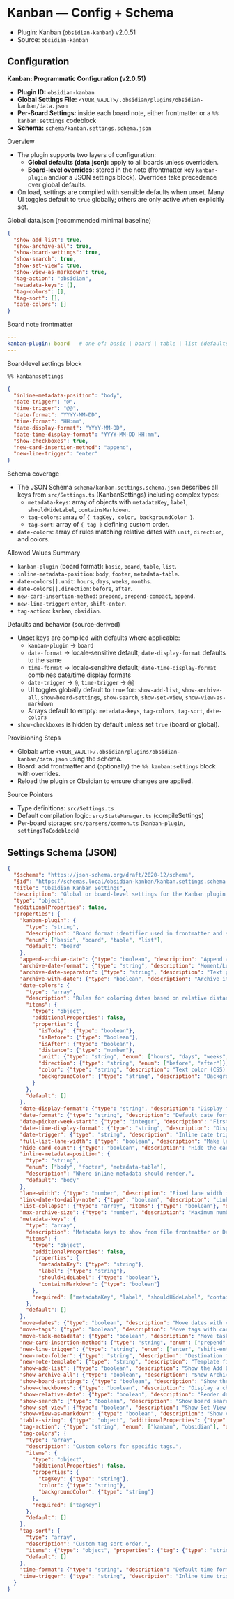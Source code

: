 # Kanban — Config + Schema

- Plugin: Kanban (`obsidian-kanban`) v2.0.51
- Source: `obsidian-kanban`

## Configuration

**Kanban: Programmatic Configuration (v2.0.51)**

- **Plugin ID:** `obsidian-kanban`
- **Global Settings File:** `<YOUR_VAULT>/.obsidian/plugins/obsidian-kanban/data.json`
- **Per‑Board Settings:** inside each board note, either frontmatter or a `%% kanban:settings` codeblock
- **Schema:** `schema/kanban.settings.schema.json`

Overview
- The plugin supports two layers of configuration:
  - **Global defaults (data.json):** apply to all boards unless overridden.
  - **Board‑level overrides:** stored in the note (frontmatter key `kanban-plugin` and/or a JSON settings block). Overrides take precedence over global defaults.
- On load, settings are compiled with sensible defaults when unset. Many UI toggles default to `true` globally; others are only active when explicitly set.

Global data.json (recommended minimal baseline)
```json
{
  "show-add-list": true,
  "show-archive-all": true,
  "show-board-settings": true,
  "show-search": true,
  "show-set-view": true,
  "show-view-as-markdown": true,
  "tag-action": "obsidian",
  "metadata-keys": [],
  "tag-colors": [],
  "tag-sort": [],
  "date-colors": []
}
```

Board note frontmatter
```yaml
---
kanban-plugin: board   # one of: basic | board | table | list (defaults to board)
---
```

Board‑level settings block
```markdown
%% kanban:settings
```
```json
{
  "inline-metadata-position": "body",
  "date-trigger": "@",
  "time-trigger": "@@",
  "date-format": "YYYY-MM-DD",            
  "time-format": "HH:mm",                 
  "date-display-format": "YYYY-MM-DD",    
  "date-time-display-format": "YYYY-MM-DD HH:mm",
  "show-checkboxes": true,
  "new-card-insertion-method": "append",
  "new-line-trigger": "enter"
}
```

Schema coverage
- The JSON Schema `schema/kanban.settings.schema.json` describes all keys from `src/Settings.ts` (KanbanSettings) including complex types:
  - `metadata-keys`: array of objects with `metadataKey`, `label`, `shouldHideLabel`, `containsMarkdown`.
  - `tag-colors`: array of `{ tagKey, color, backgroundColor }`.
  - `tag-sort`: array of `{ tag }` defining custom order.
- `date-colors`: array of rules matching relative dates with `unit`, `direction`, and colors.

Allowed Values Summary
- `kanban-plugin` (board format): `basic`, `board`, `table`, `list`.
- `inline-metadata-position`: `body`, `footer`, `metadata-table`.
- `date-colors[].unit`: `hours`, `days`, `weeks`, `months`.
- `date-colors[].direction`: `before`, `after`.
- `new-card-insertion-method`: `prepend`, `prepend-compact`, `append`.
- `new-line-trigger`: `enter`, `shift-enter`.
- `tag-action`: `kanban`, `obsidian`.

Defaults and behavior (source‑derived)
- Unset keys are compiled with defaults where applicable:
  - `kanban-plugin` → `board`
  - `date-format` → locale‑sensitive default; `date-display-format` defaults to the same
  - `time-format` → locale‑sensitive default; `date-time-display-format` combines date/time display formats
  - `date-trigger` → `@`, `time-trigger` → `@@`
  - UI toggles globally default to `true` for: `show-add-list`, `show-archive-all`, `show-board-settings`, `show-search`, `show-set-view`, `show-view-as-markdown`
  - Arrays default to empty: `metadata-keys`, `tag-colors`, `tag-sort`, `date-colors`
- `show-checkboxes` is hidden by default unless set `true` (board or global).

Provisioning Steps
- Global: write `<YOUR_VAULT>/.obsidian/plugins/obsidian-kanban/data.json` using the schema.
- Board: add frontmatter and (optionally) the `%% kanban:settings` block with overrides.
- Reload the plugin or Obsidian to ensure changes are applied.

Source Pointers
- Type definitions: `src/Settings.ts`
- Default compilation logic: `src/StateManager.ts` (compileSettings)
- Per‑board storage: `src/parsers/common.ts` (`kanban-plugin`, `settingsToCodeblock`)

## Settings Schema (JSON)

```json
{
  "$schema": "https://json-schema.org/draft/2020-12/schema",
  "$id": "https://schemas.local/obsidian-kanban/kanban.settings.schema.json",
  "title": "Obsidian Kanban Settings",
  "description": "Global or board-level settings for the Kanban plugin. Keys mirror src/Settings.ts (KanbanSettings).",
  "type": "object",
  "additionalProperties": false,
  "properties": {
    "kanban-plugin": {
      "type": "string",
      "description": "Board format identifier used in frontmatter and settings.",
      "enum": ["basic", "board", "table", "list"],
      "default": "board"
    },
    "append-archive-date": {"type": "boolean", "description": "Append archive date to archived items."},
    "archive-date-format": {"type": "string", "description": "Moment/Luxon-like format string for archive timestamp."},
    "archive-date-separator": {"type": "string", "description": "Text placed between archive date and title when appending."},
    "archive-with-date": {"type": "boolean", "description": "Archive items with date in archive section."},
    "date-colors": {
      "type": "array",
      "description": "Rules for coloring dates based on relative distance.",
      "items": {
        "type": "object",
        "additionalProperties": false,
        "properties": {
          "isToday": {"type": "boolean"},
          "isBefore": {"type": "boolean"},
          "isAfter": {"type": "boolean"},
          "distance": {"type": "number"},
          "unit": {"type": "string", "enum": ["hours", "days", "weeks", "months"]},
          "direction": {"type": "string", "enum": ["before", "after"]},
          "color": {"type": "string", "description": "Text color (CSS)."},
          "backgroundColor": {"type": "string", "description": "Background color (CSS)."}
        }
      },
      "default": []
    },
    "date-display-format": {"type": "string", "description": "Display format for dates (defaults to date-format)."},
    "date-format": {"type": "string", "description": "Default date format (computed via locale if unset)."},
    "date-picker-week-start": {"type": "integer", "description": "First day of week in date picker (0-6).", "minimum": 0, "maximum": 6},
    "date-time-display-format": {"type": "string", "description": "Display format for date+time."},
    "date-trigger": {"type": "string", "description": "Inline date trigger character.", "default": "@"},
    "full-list-lane-width": {"type": "boolean", "description": "Make lanes full width in list view."},
    "hide-card-count": {"type": "boolean", "description": "Hide the card count per lane."},
    "inline-metadata-position": {
      "type": "string",
      "enum": ["body", "footer", "metadata-table"],
      "description": "Where inline metadata should render.",
      "default": "body"
    },
    "lane-width": {"type": "number", "description": "Fixed lane width in pixels."},
    "link-date-to-daily-note": {"type": "boolean", "description": "Link date to daily note."},
    "list-collapse": {"type": "array", "items": {"type": "boolean"}, "description": "Lane collapse state order."},
    "max-archive-size": {"type": "number", "description": "Maximum number of archived cards to retain."},
    "metadata-keys": {
      "type": "array",
      "description": "Metadata keys to show from file frontmatter or Dataview.",
      "items": {
        "type": "object",
        "additionalProperties": false,
        "properties": {
          "metadataKey": {"type": "string"},
          "label": {"type": "string"},
          "shouldHideLabel": {"type": "boolean"},
          "containsMarkdown": {"type": "boolean"}
        },
        "required": ["metadataKey", "label", "shouldHideLabel", "containsMarkdown"]
      },
      "default": []
    },
    "move-dates": {"type": "boolean", "description": "Move dates with card when drag-dropping."},
    "move-tags": {"type": "boolean", "description": "Move tags with card when drag-dropping."},
    "move-task-metadata": {"type": "boolean", "description": "Move task metadata with card when drag-dropping."},
    "new-card-insertion-method": {"type": "string", "enum": ["prepend", "prepend-compact", "append"], "description": "Where to insert new cards."},
    "new-line-trigger": {"type": "string", "enum": ["enter", "shift-enter"], "description": "Keyboard to insert new line in editor."},
    "new-note-folder": {"type": "string", "description": "Destination folder for notes created from cards."},
    "new-note-template": {"type": "string", "description": "Template file path for notes created from cards."},
    "show-add-list": {"type": "boolean", "description": "Show the Add List button.", "default": true},
    "show-archive-all": {"type": "boolean", "description": "Show Archive All action.", "default": true},
    "show-board-settings": {"type": "boolean", "description": "Show the Board Settings action.", "default": true},
    "show-checkboxes": {"type": "boolean", "description": "Display a checkbox with each card (defaults to hidden when unset)."},
    "show-relative-date": {"type": "boolean", "description": "Render dates relatively (e.g., Today, Tomorrow)."},
    "show-search": {"type": "boolean", "description": "Show board search.", "default": true},
    "show-set-view": {"type": "boolean", "description": "Show Set View menu.", "default": true},
    "show-view-as-markdown": {"type": "boolean", "description": "Show View as Markdown action.", "default": true},
    "table-sizing": {"type": "object", "additionalProperties": {"type": "number"}, "description": "Per-column width map for table view."},
    "tag-action": {"type": "string", "enum": ["kanban", "obsidian"], "default": "obsidian", "description": "How tag clicks are handled."},
    "tag-colors": {
      "type": "array",
      "description": "Custom colors for specific tags.",
      "items": {
        "type": "object",
        "additionalProperties": false,
        "properties": {
          "tagKey": {"type": "string"},
          "color": {"type": "string"},
          "backgroundColor": {"type": "string"}
        },
        "required": ["tagKey"]
      },
      "default": []
    },
    "tag-sort": {
      "type": "array",
      "description": "Custom tag sort order.",
      "items": {"type": "object", "properties": {"tag": {"type": "string"}}, "required": ["tag"]},
      "default": []
    },
    "time-format": {"type": "string", "description": "Default time format (computed via locale if unset)."},
    "time-trigger": {"type": "string", "description": "Inline time trigger sequence.", "default": "@@"}
  }
}
```

